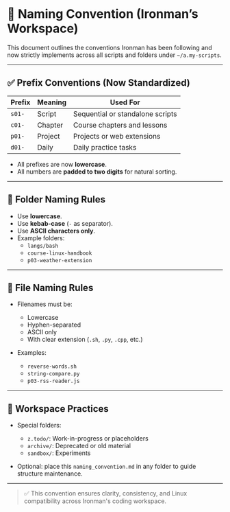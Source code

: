 # 📘 Naming Convention (Ironman’s Workspace)

This document outlines the conventions Ironman has been following and now strictly implements across all scripts and folders under `~/a.my-scripts`.

---

## ✅ Prefix Conventions (Now Standardized)

| Prefix | Meaning        | Used For                           |
|--------|----------------|------------------------------------|
| `s01-` | Script         | Sequential or standalone scripts   |
| `c01-` | Chapter        | Course chapters and lessons        |
| `p01-` | Project        | Projects or web extensions         |
| `d01-` | Daily          | Daily practice tasks               |

- All prefixes are now **lowercase**.
- All numbers are **padded to two digits** for natural sorting.

---

## 📂 Folder Naming Rules

- Use **lowercase**.
- Use **kebab-case** (`-` as separator).
- Use **ASCII characters only**.
- Example folders:
  - `langs/bash`
  - `course-linux-handbook`
  - `p03-weather-extension`

---

## 📄 File Naming Rules

- Filenames must be:
  - Lowercase
  - Hyphen-separated
  - ASCII only
  - With clear extension (`.sh`, `.py`, `.cpp`, etc.)

- Examples:
  - `reverse-words.sh`
  - `string-compare.py`
  - `p03-rss-reader.js`

---

## 📁 Workspace Practices

- Special folders:
  - `z.todo/`: Work-in-progress or placeholders
  - `archive/`: Deprecated or old material
  - `sandbox/`: Experiments

- Optional: place this `naming_convention.md` in any folder to guide structure maintenance.

---

> ✅ This convention ensures clarity, consistency, and Linux compatibility across Ironman's coding workspace.